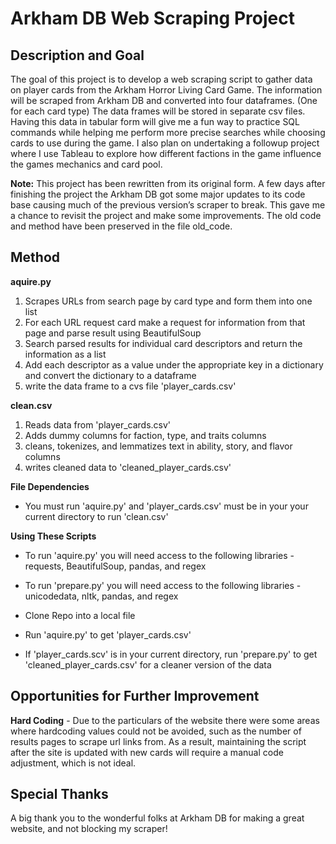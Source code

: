 # Arkham DB Web Scraping Project

## Description and Goal

The goal of this project is to develop a web scraping script to gather data on player cards from the Arkham Horror Living Card Game. The information will be scraped from Arkham DB and converted into four dataframes. (One for each card type) The data frames will be stored in separate csv files. Having this data in tabular form will give me a fun way to practice SQL commands while helping me perform more precise searches while choosing cards to use during the game. I also plan on undertaking a followup project where I use Tableau to explore how different factions in the game influence the games mechanics and card pool.

**Note:** This project has been rewritten from its original form. A few days after finishing the project the Arkham DB got some major updates to its code base causing much of the previous version’s scraper to break. This gave me a chance to revisit the project and make some improvements. The old code and method have been preserved in the file old_code. 

## Method

**aquire.py**

1. Scrapes URLs from search page by card type and form them into one list
2. For each URL request card make a request for information from that page and parse result using BeautifulSoup
3. Search parsed results for individual card descriptors and return the information as a list
4. Add each descriptor as a value under the appropriate key in a dictionary and convert the dictionary to a dataframe
5. write the data frame to a cvs file 'player_cards.csv'

**clean.csv**

1. Reads data from 'player_cards.csv'
2. Adds dummy columns for faction, type, and traits columns
1. cleans, tokenizes, and lemmatizes text in ability, story, and flavor columns
1. writes cleaned data to 'cleaned_player_cards.csv'

**File Dependencies**

* You must run 'aquire.py' and 'player_cards.csv' must be in your your current directory to run 'clean.csv'

**Using These Scripts**

* To run 'aquire.py' you will need access to the following libraries - requests, BeautifulSoup, pandas, and regex
* To run 'prepare.py' you will need access to the following libraries - unicodedata, nltk, pandas, and regex

* Clone Repo into a local file
* Run 'aquire.py' to get 'player_cards.csv'
* If 'player_cards.scv' is in your current directory, run 'prepare.py' to get 'cleaned_player_cards.csv' for a cleaner version of the data

## Opportunities for Further Improvement

**Hard Coding** - Due to the particulars of the website there were some areas where hardcoding values could not be avoided, such as the number of results pages to scrape url links from. As a result, maintaining the script after the site is updated with new cards will require a manual code adjustment, which is not ideal.

## Special Thanks

A big thank you to the wonderful folks at Arkham DB for making a great website, and not blocking my scraper!
